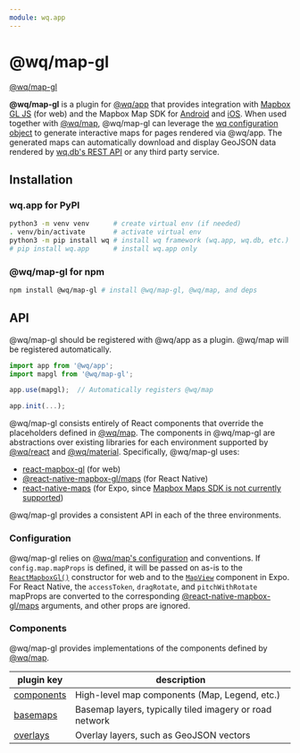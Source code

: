 ```yaml
---
module: wq.app
---
```


@wq/map-gl
======

[@wq/map-gl][source]

**@wq/map-gl** is a plugin for [@wq/app] that provides integration with [Mapbox GL JS] (for web) and the Mapbox Map SDK for [Android][mapbox-android] and [iOS][mapbox-ios].   When used together with [@wq/map], @wq/map-gl can leverage the [wq configuration object][config] to generate interactive maps for pages rendered via @wq/app.  The generated maps can automatically download and display GeoJSON data rendered by [wq.db's REST API][wq.db] or any third party service.

## Installation

### wq.app for PyPI

```bash
python3 -m venv venv      # create virtual env (if needed)
. venv/bin/activate       # activate virtual env
python3 -m pip install wq # install wq framework (wq.app, wq.db, etc.)
# pip install wq.app      # install wq.app only
```

### @wq/map-gl for npm

```bash
npm install @wq/map-gl # install @wq/map-gl, @wq/map, and deps
```

## API

@wq/map-gl should be registered with @wq/app as a plugin.  @wq/map will be registered automatically.

```javascript
import app from '@wq/app';
import mapgl from '@wq/map-gl';

app.use(mapgl);  // Automatically registers @wq/map

app.init(...);
```

@wq/map-gl consists entirely of React components that override the placeholders defined in [@wq/map].  The components in @wq/map-gl are abstractions over existing libraries for each environment supported by [@wq/react] and [@wq/material].  Specifically, @wq/map-gl uses:
 * [react-mapbox-gl] (for web)
 * [@react-native-mapbox-gl/maps] (for React Native)
 * [react-native-maps] (for Expo, since [Mapbox Maps SDK is not currently supported][expo-mapbox])

@wq/map-gl provides a consistent API in each of the three environments.

### Configuration

@wq/map-gl relies on [@wq/map's configuration][@wq/map] and conventions.  If `config.map.mapProps` is defined, it will be passed on as-is to the [`ReactMapboxGl()`][react-mapbox-gl] constructor for web and to the [`MapView`][react-native-maps] component in Expo.  For React Native, the `accessToken`, `dragRotate`, and `pitchWithRotate` mapProps are converted to the corresponding [@react-native-mapbox-gl/maps] arguments, and other props are ignored.

### Components

@wq/map-gl provides implementations of the components defined by [@wq/map].

plugin key | description
--|--
[components] | High-level map components (Map, Legend, etc.)
[basemaps] | Basemap layers, typically tiled imagery or road network
[overlays] | Overlay layers, such as GeoJSON vectors

[source]: https://github.com/wq/wq.app/tree/main/packages/map-gl

[@wq/app]: ./app.md
[@wq/map]: ./map.md
[@wq/react]: ./react.md
[@wq/material]: ./material.md

[components]: ../components/index.md
[basemaps]: ../basemaps/index.md
[overlays]: ../overlays/index.md

[Mapbox GL JS]: https://docs.mapbox.com/mapbox-gl-js/
[mapbox-android]: https://docs.mapbox.com/android/maps/overview/
[mapbox-ios]: https://docs.mapbox.com/ios-sdk/maps/overview/
[react-mapbox-gl]: http://alex3165.github.io/react-mapbox-gl/
[@react-native-mapbox-gl/maps]: https://github.com/react-native-mapbox-gl/maps
[react-native-maps]: https://github.com/react-native-community/react-native-maps
[expo-mapbox]: https://expo.canny.io/feature-requests/p/add-mapbox-gl-support

[wq.db]: ../wq.db/index.md
[config]: ../config.md
